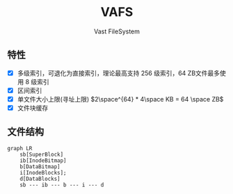 <h1 align="center"> VAFS </h1>
<p align="center"> Vast FileSystem </p>

## 特性

- [x] 多级索引，可退化为直接索引，理论最高支持 256 级索引，64 ZB文件最多使用 8 级索引
- [x] 区间索引
- [x] 单文件大小上限(寻址上限) $2\space^{64} * 4\space KB = 64 \space ZB$
- [x] 文件块缓存

## 文件结构

```mermaid
graph LR
    sb[SuperBlock]
    ib[InodeBitmap]
    b[DataBitmap]
    i[InodeBlocks];
    d[DataBlocks]
    sb --- ib --- b --- i --- d  
```
